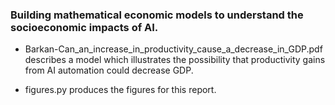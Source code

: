 ### Building mathematical economic models to understand the socioeconomic impacts of AI.

* Barkan-Can_an_increase_in_productivity_cause_a_decrease_in_GDP.pdf describes a model which illustrates the possibility that productivity gains from AI automation could decrease GDP.

* figures.py produces the figures for this report.